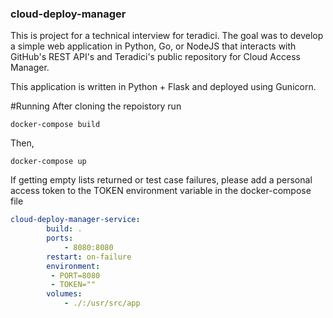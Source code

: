 ### cloud-deploy-manager
This is project for a technical interview for teradici. The goal was to develop a simple web application in Python, Go, or NodeJS that interacts with GitHub's REST API's and Teradici's public repository for Cloud Access
Manager.

This application is written in Python + Flask and deployed using Gunicorn.

#Running
After cloning the repoistory run
```
docker-compose build
```
Then,
```
docker-compose up
```
If getting empty lists returned or test case failures, please add a personal access token to the TOKEN environment variable in the docker-compose file
```yaml
cloud-deploy-manager-service:
        build: .
        ports: 
            - 8080:8080
        restart: on-failure
        environment:
         - PORT=8080
         - TOKEN=""
        volumes: 
            - ./:/usr/src/app
```
